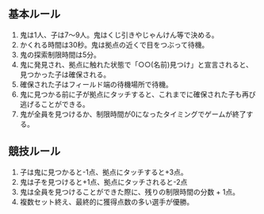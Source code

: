 ## 基本ルール
1. 鬼は1人、子は7〜9人。鬼はくじ引きやじゃんけん等で決める。
2. かくれる時間は30秒。鬼は拠点の近くで目をつぶって待機。
3. 鬼の探索制限時間は5分。
4. 鬼に発見され、拠点に触れた状態で「○○(名前)見つけ」と宣言されると、見つかった子は確保される。
5. 確保された子はフィールド端の待機場所で待機。
6. 鬼に見つかる前に子が拠点にタッチすると、これまでに確保された子も再び逃げることができる。
7. 鬼が全員を見つけるか、制限時間が0になったタイミングでゲームが終了する。

## 競技ルール
1. 子は鬼に見つかると-1点、拠点にタッチすると+3点。
2. 鬼は子を見つけると+1点、拠点にタッチされると-2点
3. 鬼は全員を見つけることができた際に、残りの制限時間の分数 + 1点。
4. 複数セット終え、最終的に獲得点数の多い選手が優勝。
